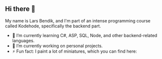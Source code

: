 ## Hi there 👋
My name is Lars Bendik, and I'm part of an intense programming course called Kodehode, specifically the backend part.

- 🌱 I’m currently learning C#, ASP, SQL, Node, and other backend-related languages.
- 🔭 I’m currently working on personal projects.
- ⚡ Fun fact: I paint a lot of miniatures, which you can find here: <instagram link> 
<!--
**LarsBBRam/LarsBBRam** is a ✨ _special_ ✨ repository because its `README.md` (this file) appears on your GitHub profile.

Here are some ideas to get you started:

- 🔭 I’m currently working on ...
- 🌱 I’m currently learning ...
- 👯 I’m looking to collaborate on ...
- 🤔 I’m looking for help with ...
- 💬 Ask me about ...
- 📫 How to reach me: ...
- 😄 Pronouns: ...
- ⚡ Fun fact: ...
-->
